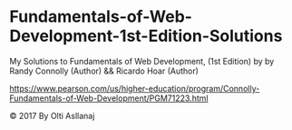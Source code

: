 # Fundamentals-of-Web-Development-1st-Edition-Solutions

My Solutions to Fundamentals of Web Development, (1st Edition) by by Randy Connolly (Author) && Ricardo Hoar (Author)

https://www.pearson.com/us/higher-education/program/Connolly-Fundamentals-of-Web-Development/PGM71223.html

© 2017 By Olti Asllanaj
